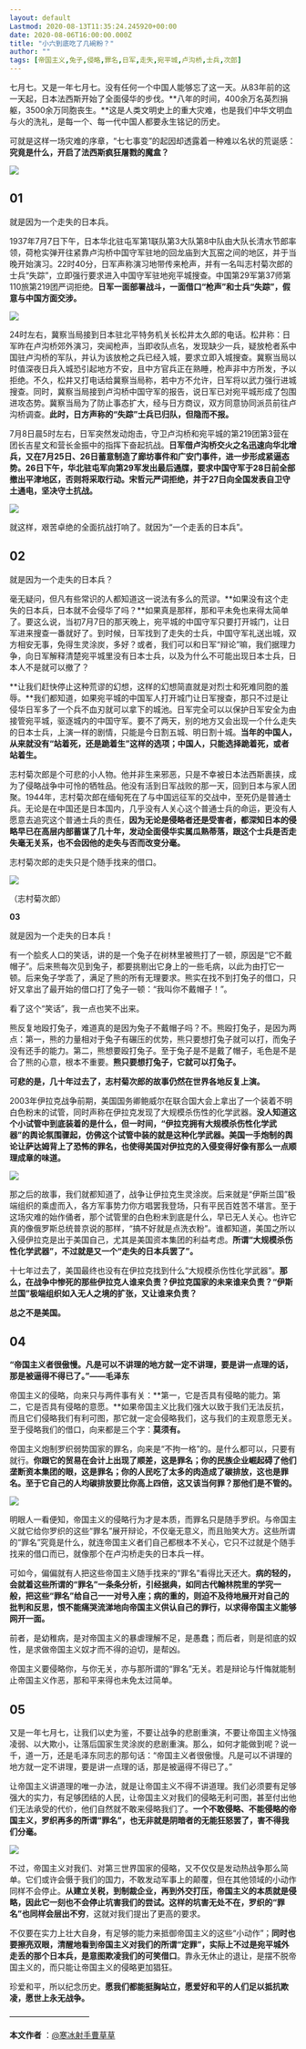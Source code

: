 ```yaml
---
layout: default
Lastmod: 2020-08-13T11:35:24.245920+00:00
date: 2020-08-06T16:00:00.000Z
title: "小六到底吃了几碗粉？"
author: ""
tags: [帝国主义,兔子,侵略,罪名,日军,走失,宛平城,卢沟桥,士兵,次郎]
---
```


七月七。又是一年七月七。没有任何一个中国人能够忘了这一天。从83年前的这一天起，日本法西斯开始了全面侵华的步伐。**八年的时间，400余万名英烈捐躯，3500余万同胞丧生。**这是人类文明史上的重大灾难，也是我们中华文明血与火的洗礼，是每一个、每一代中国人都要永生铭记的历史。

可就是这样一场灾难的序章，“七七事变”的起因却透露着一种难以名状的荒诞感：**究竟是什么，开启了法西斯疯狂屠戮的魔盒？**

![](https://images.weserv.nl/?url=https%3A//pic2.zhimg.com/v2-624123152538c95bc126763b9213906d_b.jpg)

**01**
------

就是因为一个走失的日本兵。

1937年7月7日下午，日本华北驻屯军第1联队第3大队第8中队由大队长清水节郎率领，荷枪实弹开往紧靠卢沟桥中国守军驻地的回龙庙到大瓦窑之间的地区，并于当晚开始演习。22时40分，日军声称演习地带传来枪声，并有一名叫志村菊次郎的士兵“失踪”，立即强行要求进入中国守军驻地宛平城搜查。中国第29军第37师第110旅第219团严词拒绝。**日军一面部署战斗，一面借口“枪声”和士兵“失踪”，假意与中国方面交涉。**

![](https://images.weserv.nl/?url=https%3A//pic3.zhimg.com/v2-f2ee01ccfb22a793f29a223778e84622_b.jpg)

24时左右，冀察当局接到日本驻北平特务机关长松井太久郎的电话。松井称：日军昨在卢沟桥郊外演习，突闻枪声，当即收队点名，发现缺少一兵，疑放枪者系中国驻卢沟桥的军队，并认为该放枪之兵已经入城，要求立即入城搜查。冀察当局以时值深夜日兵入城恐引起地方不安，且中方官兵正在熟睡，枪声非中方所发，予以拒绝。不久，松井又打电话给冀察当局称，若中方不允许，日军将以武力强行进城搜查。同时，冀察当局接到卢沟桥中国守军的报告，说日军已对宛平城形成了包围进攻态势。冀察当局为了防止事态扩大，经与日方商议，双方同意协同派员前往卢沟桥调查。**此时，日方声称的“失踪”士兵已归队，但隐而不报。**

7月8日晨5时左右，日军突然发动炮击，守卫卢沟桥和宛平城的第219团第3营在团长吉星文和营长金振中的指挥下奋起抗战。**日军借卢沟桥交火之名迅速向华北增兵，又在7月25日、26日蓄意制造了廊坊事件和广安门事件，进一步形成紧逼态势。26日下午，华北驻屯军向第29军发出最后通牒，要求中国守军于28日前全部撤出平津地区，否则将采取行动。宋哲元严词拒绝，并于27日向全国发表自卫守土通电，坚决守土抗战。**

![](https://images.weserv.nl/?url=https%3A//pic3.zhimg.com/v2-846fbd4d5c5deb49a3538d52bf68c0de_b.jpg)

就这样，艰苦卓绝的全面抗战打响了。就因为“一个走丢的日本兵”。

**02**
------

就是因为一个走失的日本兵？

毫无疑问，但凡有些常识的人都知道这一说法有多么的荒谬。**如果没有这个走失的日本兵，日本就不会侵华了吗？**如果真是那样，那和平未免也来得太简单了。要这么说，当初7月7日的那天晚上，宛平城的中国守军只要打开城门，让日军进来搜查一番就好了。到时候，日军找到了走失的士兵，中国守军礼送出城，双方相安无事，免得生灵涂炭，多好？或者，我们可以和日军“辩论”嘛，我们据理力争，向日军解释清楚宛平城里没有日本士兵，以及为什么不可能出现日本士兵，日本人不是就可以撤了？

**让我们赶快停止这种荒谬的幻想，这样的幻想简直就是对烈士和死难同胞的羞辱。**我们都知道，如果宛平城的中国军人打开城门让日军搜查，那只不过是让侵华日军多了一个兵不血刃就可以拿下的城池。日军完全可以以保护日军安全为由接管宛平城，驱逐城内的中国守军。要不了两天，别的地方又会出现一个什么走失的日本士兵，上演一样的剧情，只能是今日割五城、明日割十城。**当年的中国人，从来就没有“站着死，还是跪着生”这样的选项；中国人，只能选择跪着死，或者站着生。**

志村菊次郎是个可悲的小人物。他并非生来邪恶，只是不幸被日本法西斯裹挟，成为了侵略战争中可怜的牺牲品。他没有活到日军战败的那一天，回到日本与家人团聚。1944年，志村菊次郎在缅甸死在了与中国远征军的交战中，至死仍是普通士兵。无论是在中国还是日本国内，几乎没有人关心这个普通士兵的命运，更没有人愿意去追究这个普通士兵的责任，**因为无论是侵略者还是受害者，都深知日本的侵略早已在高层内部蓄谋了几十年，发动全面侵华实属瓜熟蒂落，跟这个士兵是否走失毫无关系，也不会因他的走失与否而改变分毫。**

志村菊次郎的走失只是个随手找来的借口。

![](https://images.weserv.nl/?url=https%3A//pic4.zhimg.com/v2-e29c3d125bb57e1199e5923cd02fe199_b.jpg)

（志村菊次郎）

  
**03**

就是因为一个走失的日本兵！

有一个脍炙人口的笑话，讲的是一个兔子在树林里被熊打了一顿，原因是“它不戴帽子”。后来熊每次见到兔子，都要挑剔出它身上的一些毛病，以此为由打它一顿。后来兔子学乖了，满足了熊的所有无理要求。熊实在找不到打兔子的借口，只好又拿出了最开始的借口打了兔子一顿：“我叫你不戴帽子！”。

看了这个“笑话”，我一点也笑不出来。

熊反复地殴打兔子，难道真的是因为兔子不戴帽子吗？不。熊殴打兔子，是因为两点：第一，熊的力量相对于兔子有碾压的优势，熊只要想打兔子就可以打，而兔子没有还手的能力。第二，熊想要殴打兔子。至于兔子是不是戴了帽子，毛色是不是合了熊的心意，根本不重要。**熊只要想打兔子，它就可以打兔子。**

**可悲的是，几十年过去了，志村菊次郎的故事仍然在世界各地反复上演。**

2003年伊拉克战争前期，美国国务卿鲍威尔在联合国大会上拿出了一个装着不明白色粉末的试管，同时声称在伊拉克发现了大规模杀伤性的化学武器。**没人知道这个小试管中到底装着的是什么，但一时间，“伊拉克拥有大规模杀伤性化学武器”的舆论氛围骤起，仿佛这个试管中装的就是这种化学武器。美国一手炮制的舆论让萨达姆背上了恐怖的罪名，也使得美国对伊拉克的入侵变得好像有那么一点顺理成章的味道。**

![](https://images.weserv.nl/?url=https%3A//pic1.zhimg.com/v2-c643eb5671a1c48afa037d651491c6c9_b.jpg)

那之后的故事，我们就都知道了，战争让伊拉克生灵涂炭。后来就是“伊斯兰国”极端组织的乘虚而入，各方军事势力你方唱罢我登场，只有平民百姓苦不堪言。至于这场灾难的始作俑者，那个试管里的白色粉末到底是什么，早已无人关心。也许它真的像俄罗斯总统普京说的那样，“搞不好就是点洗衣粉”。谁都知道，美国之所以入侵伊拉克是出于美国自己，尤其是美国资本集团的利益考虑。**所谓“大规模杀伤性化学武器”，不过就是又一个“走失的日本兵罢了”。**

十七年过去了，美国最终也没有在伊拉克找到什么“大规模杀伤性化学武器”。**那么，在战争中惨死的那些伊拉克人谁来负责？伊拉克国家的未来谁来负责？“伊斯兰国”极端组织如入无人之境的扩张，又让谁来负责？**

**总之不是美国。**

**04**
------

**“帝国主义者很傲慢。凡是可以不讲理的地方就一定不讲理，要是讲一点理的话，那是被逼得不得已了。”——毛泽东**

帝国主义的侵略，向来只与两件事有关：**第一，它是否具有侵略的能力。第二，它是否具有侵略的意愿。**如果帝国主义比我们强大以致于我们无法反抗，而且它们侵略我们有利可图，那它就一定会侵略我们，这与我们的主观意愿无关。至于侵略我们的借口，向来都是三个字：**莫须有。**

帝国主义炮制罗织弱势国家的罪名，向来是“不拘一格”的。是什么都可以，只要有就行。**你跟它的贸易在会计上出现了顺差，这是罪名；你的民族企业崛起碍了他们垄断资本集团的眼，这是罪名；你的人民吃了太多的肉造成了碳排放，这也是罪名。至于它自己的人均碳排放要比你高上四倍，这又该当何罪？那他们是不管的。**

![](https://images.weserv.nl/?url=https%3A//pic3.zhimg.com/v2-f669e73e48276cbdaafe414d7c778606_b.jpg)

明眼人一看便知，帝国主义的侵略行为才是本质，而罪名只是随手罗织。与帝国主义就它给你罗织的这些“罪名”展开辩论，不仅毫无意义，而且贻笑大方。这些所谓的“罪名”究竟是什么，就连帝国主义者们自己都根本不关心，它只不过就是个随手找来的借口而已，就像那个在卢沟桥走失的日本兵一样。

可如今，偏偏就有人把这些帝国主义随手找来的“罪名”看得比天还大。**病的轻的，会就着这些所谓的“罪名”一条条分析，引经据典，如同古代翰林院里的学究一般，把这些“罪名”给自己一一对号入座；病的重的，则迫不及待地展开对自己的批判和反思，恨不能痛哭流涕地向帝国主义供认自己的罪行，以求得帝国主义能够网开一面。**

前者，是幼稚病，是对帝国主义的暴虐理解不足，是愚蠢；而后者，则是彻底的奴性，是求做帝国主义奴才而不得的迫切，是帮凶。

帝国主义要侵略你，与你无关，亦与那所谓的“罪名”无关。若是辩论与忏悔就能制止帝国主义作恶，那和平来得也未免太过简单。

**05**
------

又是一年七月七，让我们以史为鉴，不要让战争的悲剧重演，不要让帝国主义恃强凌弱、以大欺小，让落后国家生灵涂炭的悲剧重演。那么，如何才能做到呢？说一千，道一万，还是毛泽东同志的那句话：“帝国主义者很傲慢。凡是可以不讲理的地方就一定不讲理，要是讲一点理的话，那是被逼得不得已了。”

让帝国主义讲道理的唯一办法，就是让帝国主义不得不讲道理。我们必须要有足够强大的实力，有足够团结的人民，让帝国主义对我们的侵略无利可图，甚至付出他们无法承受的代价，他们自然就不敢来侵略我们了。**一个不敢侵略、不能侵略的帝国主义，罗织再多的所谓“罪名”，也无非就是阴暗者的无能狂怒罢了，害不得我们分毫。**

![](https://images.weserv.nl/?url=https%3A//pic4.zhimg.com/v2-e9200932ffef2ae4b1ad620a14831199_b.jpg)

不过，帝国主义对我们、对第三世界国家的侵略，又不仅仅是发动热战争那么简单。它们或许会慑于我们的国力，不敢发动军事上的颠覆，但在其他领域的小动作同样不会停止。**从建立关税，到制裁企业，再到外交打压，帝国主义的本质就是侵略，因此它一刻也不会停止坑害我们的尝试。这样的坑害无处不在，罗织的“罪名”也同样会层出不穷**，这就对我们提出了更高的要求。

不仅要在实力上壮大自身，有足够的能力来抵御帝国主义的这些“小动作”；**同时也要擦亮双眼，清醒地看到帝国主义对我们的所谓“定罪”，实际上不过是宛平城外走丢的那个日本兵，是意图欺凌我们的可笑借口**。靠永无休止的退让，是摆不脱帝国主义的，而只能让帝国主义的侵略更加猖狂。

珍爱和平，所以纪念历史。**愿我们都能挺胸站立，愿爱好和平的人们足以抵抗欺凌，愿世上永无战争。**

——————————

**本文作者** ：[@寒冰射手曹草草](https://www.zhihu.com/people/38b262d006a33721bc095eea0719abe2)


